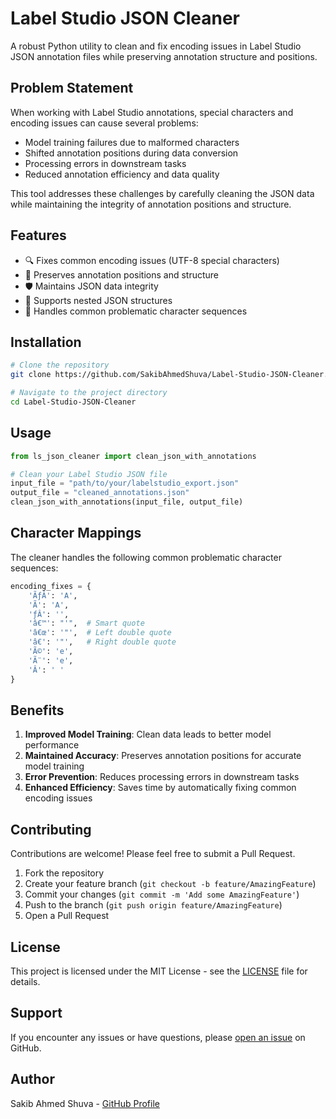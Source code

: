 # Label Studio JSON Cleaner

A robust Python utility to clean and fix encoding issues in Label Studio JSON annotation files while preserving annotation structure and positions.

## Problem Statement

When working with Label Studio annotations, special characters and encoding issues can cause several problems:
- Model training failures due to malformed characters
- Shifted annotation positions during data conversion
- Processing errors in downstream tasks
- Reduced annotation efficiency and data quality

This tool addresses these challenges by carefully cleaning the JSON data while maintaining the integrity of annotation positions and structure.

## Features

- 🔍 Fixes common encoding issues (UTF-8 special characters)
- 🎯 Preserves annotation positions and structure
- 🛡️ Maintains JSON data integrity
- 📝 Supports nested JSON structures
- 🔄 Handles common problematic character sequences

## Installation

```bash
# Clone the repository
git clone https://github.com/SakibAhmedShuva/Label-Studio-JSON-Cleaner.git

# Navigate to the project directory
cd Label-Studio-JSON-Cleaner
```

## Usage

```python
from ls_json_cleaner import clean_json_with_annotations

# Clean your Label Studio JSON file
input_file = "path/to/your/labelstudio_export.json"
output_file = "cleaned_annotations.json"
clean_json_with_annotations(input_file, output_file)
```

## Character Mappings

The cleaner handles the following common problematic character sequences:

```python
encoding_fixes = {
    'ÃƒÂ': 'A',
    'Ã': 'A',
    'ƒÂ': '',
    'â€™': "'",  # Smart quote
    'â€œ': '"',  # Left double quote
    'â€': '"',   # Right double quote
    'Ã©': 'e',
    'Ã¨': 'e',
    'Â': ' '
}
```

## Benefits

1. **Improved Model Training**: Clean data leads to better model performance
2. **Maintained Accuracy**: Preserves annotation positions for accurate model training
3. **Error Prevention**: Reduces processing errors in downstream tasks
4. **Enhanced Efficiency**: Saves time by automatically fixing common encoding issues

## Contributing

Contributions are welcome! Please feel free to submit a Pull Request.

1. Fork the repository
2. Create your feature branch (`git checkout -b feature/AmazingFeature`)
3. Commit your changes (`git commit -m 'Add some AmazingFeature'`)
4. Push to the branch (`git push origin feature/AmazingFeature`)
5. Open a Pull Request

## License

This project is licensed under the MIT License - see the [LICENSE](LICENSE) file for details.

## Support

If you encounter any issues or have questions, please [open an issue](https://github.com/SakibAhmedShuva/Label-Studio-JSON-Cleaner/issues) on GitHub.

## Author

Sakib Ahmed Shuva - [GitHub Profile](https://github.com/SakibAhmedShuva)
